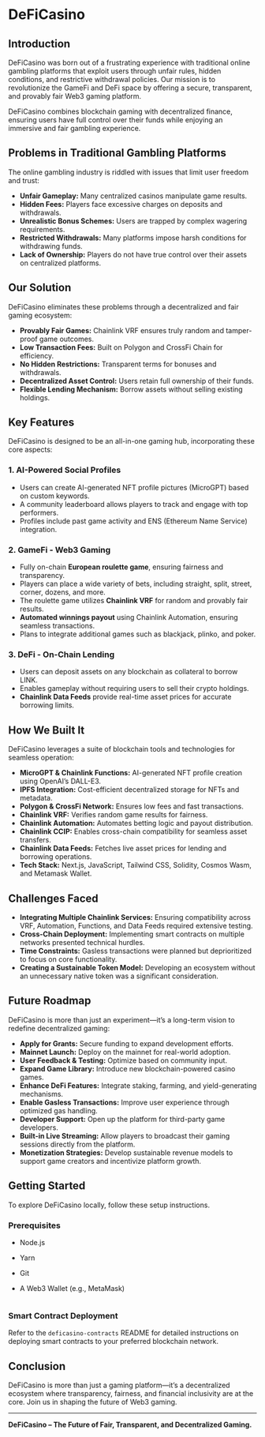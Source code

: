 # DeFiCasino

## Introduction
DeFiCasino was born out of a frustrating experience with traditional online gambling platforms that exploit users through unfair rules, hidden conditions, and restrictive withdrawal policies. Our mission is to revolutionize the GameFi and DeFi space by offering a secure, transparent, and provably fair Web3 gaming platform.

DeFiCasino combines blockchain gaming with decentralized finance, ensuring users have full control over their funds while enjoying an immersive and fair gambling experience.

## Problems in Traditional Gambling Platforms
The online gambling industry is riddled with issues that limit user freedom and trust:
- **Unfair Gameplay:** Many centralized casinos manipulate game results.
- **Hidden Fees:** Players face excessive charges on deposits and withdrawals.
- **Unrealistic Bonus Schemes:** Users are trapped by complex wagering requirements.
- **Restricted Withdrawals:** Many platforms impose harsh conditions for withdrawing funds.
- **Lack of Ownership:** Players do not have true control over their assets on centralized platforms.

## Our Solution
DeFiCasino eliminates these problems through a decentralized and fair gaming ecosystem:
- **Provably Fair Games:** Chainlink VRF ensures truly random and tamper-proof game outcomes.
- **Low Transaction Fees:** Built on Polygon and CrossFi Chain for efficiency.
- **No Hidden Restrictions:** Transparent terms for bonuses and withdrawals.
- **Decentralized Asset Control:** Users retain full ownership of their funds.
- **Flexible Lending Mechanism:** Borrow assets without selling existing holdings.

## Key Features
DeFiCasino is designed to be an all-in-one gaming hub, incorporating these core aspects:

### **1. AI-Powered Social Profiles**
- Users can create AI-generated NFT profile pictures (MicroGPT) based on custom keywords.
- A community leaderboard allows players to track and engage with top performers.
- Profiles include past game activity and ENS (Ethereum Name Service) integration.

### **2. GameFi - Web3 Gaming**
- Fully on-chain **European roulette game**, ensuring fairness and transparency.
- Players can place a wide variety of bets, including straight, split, street, corner, dozens, and more.
- The roulette game utilizes **Chainlink VRF** for random and provably fair results.
- **Automated winnings payout** using Chainlink Automation, ensuring seamless transactions.
- Plans to integrate additional games such as blackjack, plinko, and poker.

### **3. DeFi - On-Chain Lending**
- Users can deposit assets on any blockchain as collateral to borrow LINK.
- Enables gameplay without requiring users to sell their crypto holdings.
- **Chainlink Data Feeds** provide real-time asset prices for accurate borrowing limits.

## How We Built It
DeFiCasino leverages a suite of blockchain tools and technologies for seamless operation:
- **MicroGPT & Chainlink Functions:** AI-generated NFT profile creation using OpenAI’s DALL-E3.
- **IPFS Integration:** Cost-efficient decentralized storage for NFTs and metadata.
- **Polygon & CrossFi Network:** Ensures low fees and fast transactions.
- **Chainlink VRF:** Verifies random game results for fairness.
- **Chainlink Automation:** Automates betting logic and payout distribution.
- **Chainlink CCIP:** Enables cross-chain compatibility for seamless asset transfers.
- **Chainlink Data Feeds:** Fetches live asset prices for lending and borrowing operations.
- **Tech Stack:** Next.js, JavaScript, Tailwind CSS, Solidity, Cosmos Wasm, and Metamask Wallet.

## Challenges Faced
- **Integrating Multiple Chainlink Services:** Ensuring compatibility across VRF, Automation, Functions, and Data Feeds required extensive testing.
- **Cross-Chain Deployment:** Implementing smart contracts on multiple networks presented technical hurdles.
- **Time Constraints:** Gasless transactions were planned but deprioritized to focus on core functionality.
- **Creating a Sustainable Token Model:** Developing an ecosystem without an unnecessary native token was a significant consideration.

## Future Roadmap
DeFiCasino is more than just an experiment—it’s a long-term vision to redefine decentralized gaming:
- **Apply for Grants:** Secure funding to expand development efforts.
- **Mainnet Launch:** Deploy on the mainnet for real-world adoption.
- **User Feedback & Testing:** Optimize based on community input.
- **Expand Game Library:** Introduce new blockchain-powered casino games.
- **Enhance DeFi Features:** Integrate staking, farming, and yield-generating mechanisms.
- **Enable Gasless Transactions:** Improve user experience through optimized gas handling.
- **Developer Support:** Open up the platform for third-party game developers.
- **Built-in Live Streaming:** Allow players to broadcast their gaming sessions directly from the platform.
- **Monetization Strategies:** Develop sustainable revenue models to support game creators and incentivize platform growth.

## Getting Started
To explore DeFiCasino locally, follow these setup instructions.

### Prerequisites
- Node.js
- Yarn
- Git
- A Web3 Wallet (e.g., MetaMask)


    ```

### Smart Contract Deployment
Refer to the `deficasino-contracts` README for detailed instructions on deploying smart contracts to your preferred blockchain network.

## Conclusion
DeFiCasino is more than just a gaming platform—it’s a decentralized ecosystem where transparency, fairness, and financial inclusivity are at the core. Join us in shaping the future of Web3 gaming.

---
**DeFiCasino – The Future of Fair, Transparent, and Decentralized Gaming.**


